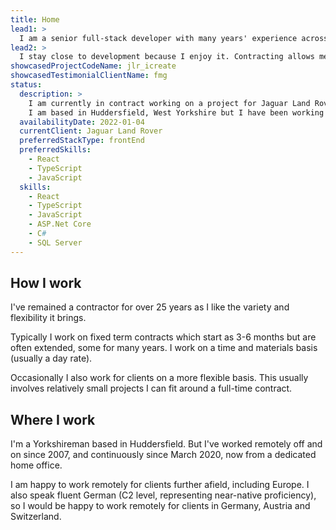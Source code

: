 ```yaml
---
title: Home
lead1: >
  I am a senior full-stack developer with many years' experience across a range of sectors. I work now primarily with React  and the Microsoft .Net stack. Since discovering React I've come to prefer front end work.
lead2: >
  I stay close to development because I enjoy it. Contracting allows me to keep learning and adopting technology as it improves. But I also help with architectural decisions, analyse, design, mentor, write tests, and regularly run meetings and customer demos. My long experience as contractor means I can adapt to a team quickly and start adding value early on.
showcasedProjectCodeName: jlr_icreate 
showcasedTestimonialClientName: fmg
status:
  description: >
    I am currently in contract working on a project for Jaguar Land Rover until the end of the year.
    I am based in Huddersfield, West Yorkshire but I have been working remotely since March 2020 and prefer this where possible.
  availabilityDate: 2022-01-04
  currentClient: Jaguar Land Rover
  preferredStackType: frontEnd
  preferredSkills:
    - React
    - TypeScript
    - JavaScript
  skills: 
    - React
    - TypeScript
    - JavaScript
    - ASP.Net Core
    - C#
    - SQL Server
---
```

  ## How I work ##
  I've remained a contractor for over 25 years as I like the variety and flexibility it brings. 

  Typically I work on fixed term contracts which start as 3-6 months but are often extended, some for many years. I work on a time and materials basis (usually a day rate).

  Occasionally I also work for clients on a more flexible basis. This usually involves relatively small projects I can fit around a full-time contract.

  ## Where I work ##
  I'm a Yorkshireman based in Huddersfield. But I've worked remotely off and on since 2007, and continuously since March 2020, now from a dedicated home office. 
  
  I am happy to work remotely for clients further afield, including Europe. I also speak fluent German (C2 level, representing near-native proficiency), so I would be happy to work remotely for clients in Germany, Austria and Switzerland.
